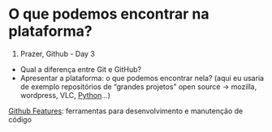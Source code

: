 # O que podemos encontrar na plataforma?

1. Prazer, Github - Day 3

* Qual a diferença entre Git e GitHub?
* Apresentar a plataforma: o que podemos encontrar nela? (aqui eu usaria de exemplo repositórios de “grandes projetos” open source → mozilla, wordpress, VLC, [Python](https://github.com/python/cpython)…)

[Github Features](https://github.com/features/): ferramentas para desenvolvimento e manutenção de código
